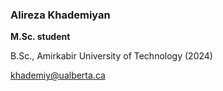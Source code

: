 ### Alireza Khademiyan

**M.Sc. student**

B.Sc., Amirkabir University of Technology (2024)


<khademiy@ualberta.ca>